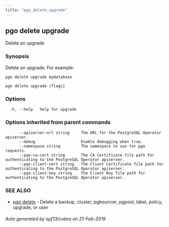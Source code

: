 ```yaml
---
title: "pgo_delete_upgrade"
---
```

## pgo delete upgrade

Delete an upgrade

### Synopsis

Delete an upgrade. For example:

    pgo delete upgrade mydatabase

```
pgo delete upgrade [flags]
```

### Options

```
  -h, --help   help for upgrade
```

### Options inherited from parent commands

```
      --apiserver-url string     The URL for the PostgreSQL Operator apiserver.
      --debug                    Enable debugging when true.
      --namespace string         The namespace to use for pgo requests.
      --pgo-ca-cert string       The CA Certificate file path for authenticating to the PostgreSQL Operator apiserver.
      --pgo-client-cert string   The Client Certificate file path for authenticating to the PostgreSQL Operator apiserver.
      --pgo-client-key string    The Client Key file path for authenticating to the PostgreSQL Operator apiserver.
```

### SEE ALSO

* [pgo delete](/commands/pgo_delete/)	 - Delete a backup, cluster, pgbouncer, pgpool, label, policy, upgrade, or user

###### Auto generated by spf13/cobra on 21-Feb-2019
